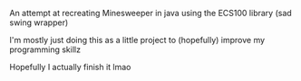 An attempt at recreating Minesweeper in java using the ECS100 library (sad swing wrapper)

I'm mostly just doing this as a little project to (hopefully) improve my programming skillz

Hopefully I actually finish it lmao